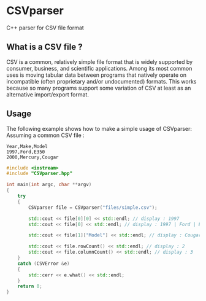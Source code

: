 CSVparser
=========

C++ parser for CSV file format

What is a CSV file ?
--------------------

CSV is a common, relatively simple file format that is widely supported by consumer, business, and scientific applications. Among its most common uses is moving tabular data between programs that natively operate on incompatible (often proprietary and/or undocumented) formats. This works because so many programs support some variation of CSV at least as an alternative import/export format.

Usage
-----

The following example shows how to make a simple usage of CSVparser:
Assuming a common CSV file :

```
Year,Make,Model
1997,Ford,E350
2000,Mercury,Cougar
```

```c++
#include <iostream>
#include "CSVparser.hpp"

int main(int argc, char **argv)
{
	try
    {
        CSVparser file = CSVparser("files/simple.csv");

        std::cout << file[0][0] << std::endl; // display : 1997
        std::cout << file[0] << std::endl; // display : 1997 | Ford | E350

        std::cout << file[1]["Model"] << std::endl; // display : Cougar

        std::cout << file.rowCount() << std::endl; // display : 2
        std::cout << file.columnCount() << std::endl; // display : 3
    }
    catch (CSVError &e)
    {
        std::cerr << e.what() << std::endl;
    }
  	return 0;
}
```